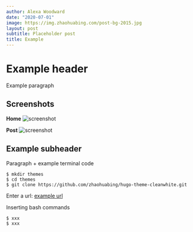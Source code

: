 ```yaml
---
author: Alexa Woodward
date: "2020-07-01"
image: https://img.zhaohuabing.com/post-bg-2015.jpg
layout: post
subtitle: Placeholder post
title: Example 
---
```


# Example header

Example paragraph

## Screenshots

**Home**
![screenshot](/img/fullscreenshot.png)

**Post**
![screenshot](/img/post.png)


## Example subheader

Paragraph + example terminal code
```
$ mkdir themes
$ cd themes
$ git clone https://github.com/zhaohuabing/hugo-theme-cleanwhite.git
```

Enter a url:
[example url](https://epistasis.org)

Inserting bash commands
```bash
$ xxx
$ xxx



